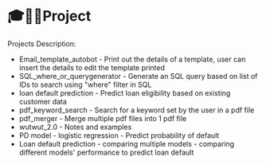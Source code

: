 # 🎓📓🏢Project
Projects Description:
- Email_template_autobot - Print out the details of a template, user can insert the details to edit the template printed
- SQL_where_or_querygenerator - Generate an SQL query based on list of IDs to search using "where" filter in SQL
- loan default prediction - Predict loan eligibility based on existing customer data
- pdf_keyword_search - Search for a keyword set by the user in a pdf file
- pdf_merger - Merge multiple pdf files into 1 pdf file
- wutwut_2.0 - Notes and examples
- PD model - logistic regression - Predict probability of default 
- Loan default prediction - comparing multiple models - comparing different models' performance to predict loan default
